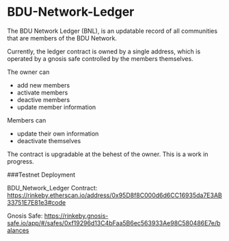 # BDU-Network-Ledger
The BDU Network Ledger (BNL), is an updatable record of all communities that are members of the BDU Network.

Currently, the ledger contract is owned by a single address, which is operated by a gnosis safe controlled by the members themselves.

The owner can
  - add new members
  - activate members
  - deactive members
  - update member information

Members can
  - update their own information
  - deactivate themselves

The contract is upgradable at the behest of the owner. This is a work in progress.

###Testnet Deployment

BDU_Network_Ledger Contract:
https://rinkeby.etherscan.io/address/0x95D8f8C000d6d6CC16935da7E3AB33751E7E81e3#code

Gnosis Safe:
https://rinkeby.gnosis-safe.io/app/#/safes/0xf19296d13C4bFaa5B6ec563933Ae98C580486E7e/balances

